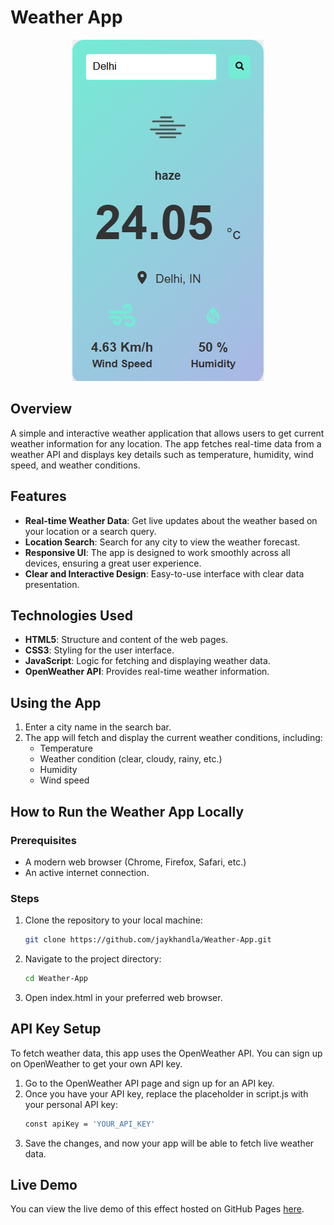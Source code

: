 # Weather App

<div align="center">
  <img alt="Demo" src="/public/sample.png" />
</div>

## Overview
A simple and interactive weather application that allows users to get current weather information for any location. The app fetches real-time data from a weather API and displays key details such as temperature, humidity, wind speed, and weather conditions.

## Features

- **Real-time Weather Data**: Get live updates about the weather based on your location or a search query.
- **Location Search**: Search for any city to view the weather forecast.
- **Responsive UI**: The app is designed to work smoothly across all devices, ensuring a great user experience.
- **Clear and Interactive Design**: Easy-to-use interface with clear data presentation.

## Technologies Used

- **HTML5**: Structure and content of the web pages.
- **CSS3**: Styling for the user interface.
- **JavaScript**: Logic for fetching and displaying weather data.
- **OpenWeather API**: Provides real-time weather information.

## Using the App
1. Enter a city name in the search bar.
2. The app will fetch and display the current weather conditions, including:
    - Temperature
    - Weather condition (clear, cloudy, rainy, etc.)
    - Humidity
    - Wind speed

## How to Run the Weather App Locally

### Prerequisites

- A modern web browser (Chrome, Firefox, Safari, etc.)
- An active internet connection.

### Steps

1. Clone the repository to your local machine:
   ```bash
   git clone https://github.com/jaykhandla/Weather-App.git
2. Navigate to the project directory:
   ```bash
   cd Weather-App
3. Open index.html in your preferred web browser.

## API Key Setup

To fetch weather data, this app uses the OpenWeather API. You can sign up on OpenWeather to get your own API key.
1. Go to the OpenWeather API page and sign up for an API key.
2. Once you have your API key, replace the placeholder in script.js with your personal API key:
   ```bash
   const apiKey = 'YOUR_API_KEY'
3. Save the changes, and now your app will be able to fetch live weather data.

## Live Demo

You can view the live demo of this effect hosted on GitHub Pages [here](https://github.com/jaykhandla/Weather-App).